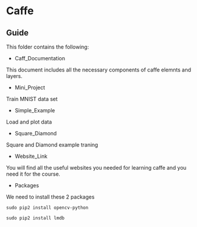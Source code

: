 # Caffe 

## Guide

This folder contains the following:

* Caff_Documentation

This document includes all the necessary components of caffe elemnts and layers.

* Mini_Project

Train MNIST data set 

* Simple_Example

Load and plot data

* Square_Diamond

Square and Diamond example traning

* Website_Link

You will find all the useful websites you needed for learning caffe and you need it for the course.

* Packages

We need to install these 2 packages

```
sudo pip2 install opencv-python
```
```
sudo pip2 install lmdb

```



